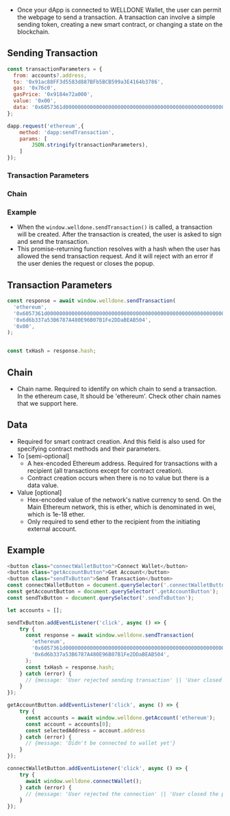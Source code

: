 * Once your dApp is connected to WELLDONE Wallet, the user can permit the webpage to send a transaction. A transaction can involve a simple sending token, creating a new smart contract, or changing a state on the blockchain.

## Sending Transaction
```javascript
const transactionParameters = {
  from: accounts?.address,
  to: '0x91ac88FF3d5583d887BFb5BCB599a3E4164b3786',
  gas: '0x76c0',
  gasPrice: '0x9184e72a000',
  value: '0x00',
  data: '0x6057361d000000000000000000000000000000000000000000000000000000000008a198'
};

dapp.request('ethereum',{
	method: 'dapp:sendTransaction',
	params: [
		JSON.stringify(transactionParameters),
	]
});
```
### Transaction Parameters
### Chain
### Example

* When the `window.welldone.sendTransaction()` is called, a transaction will be created. After the transaction is created, the user is asked to sign and send the transaction.
* This promise-returning function resolves with a hash when the user has allowed the send transaction request. And it will reject with an error if the user denies the request or closes the popup.

## Transaction Parameters
```javascript
const response = await window.welldone.sendTransaction(
  'ethereum',
  '0x6057361d000000000000000000000000000000000000000000000000000000000008a198',
  '0x6d6b337a53B6787A480E96B07B1Fe2DDaBEAB504',
  '0x00',
);


const txHash = response.hash;
```

## Chain 
* Chain name. Required to identify on which chain to send a transaction. In the ethereum case, It should be 'ethereum'. Check other chain names that we support here.

## Data 
* Required for smart contract creation. And this field is also used for specifying contract methods and their parameters.
* To [semi-optional] 
  * A hex-encoded Ethereum address. Required for transactions with a recipient (all transactions except for contract creation).
  * Contract creation occurs when there is no to value but there is a data value.
* Value [optional] 
  * Hex-encoded value of the network's native currency to send. On the Main Ethereum network, this is ether, which is denominated in wei, which is 1e-18 ether.
  * Only required to send ether to the recipient from the initiating external account.

## Example

```javascript
<button class="connectWalletButton">Connect Wallet</button>
<button class="getAccountButton">Get Account</button>
<button class="sendTxButton">Send Transaction</button>
const connectWalletButton = document.querySelector('.connectWalletButton');
const getAccountButton = document.querySelector('.getAccountButton');
const sendTxButton = document.querySelector('.sendTxButton');

let accounts = [];

sendTxButton.addEventListener('click', async () => {
    try {
      const response = await window.welldone.sendTransaction(
        'ethereum',
        '0x6057361d000000000000000000000000000000000000000000000000000000000008a198',
        '0x6d6b337a53B6787A480E96B07B1Fe2DDaBEAB504',
      );
      const txHash = response.hash;
    } catch (error) {
      // {message: 'User rejected sending transaction' || 'User closed the popup'}
    }
});

getAccountButton.addEventListener('click', async () => {
    try {
      const accounts = await window.welldone.getAccount('ethereum');
      const account = accounts[0];
      const selectedAddress = account.address
    } catch (error) {
      // {message: 'Didn't be connected to wallet yet'}
    }
});

connectWalletButton.addEventListener('click', async () => {
    try {
      await window.welldone.connectWallet();
    } catch (error) {
      // {message: 'User rejected the connection' || 'User closed the popup'}
    }
});
```